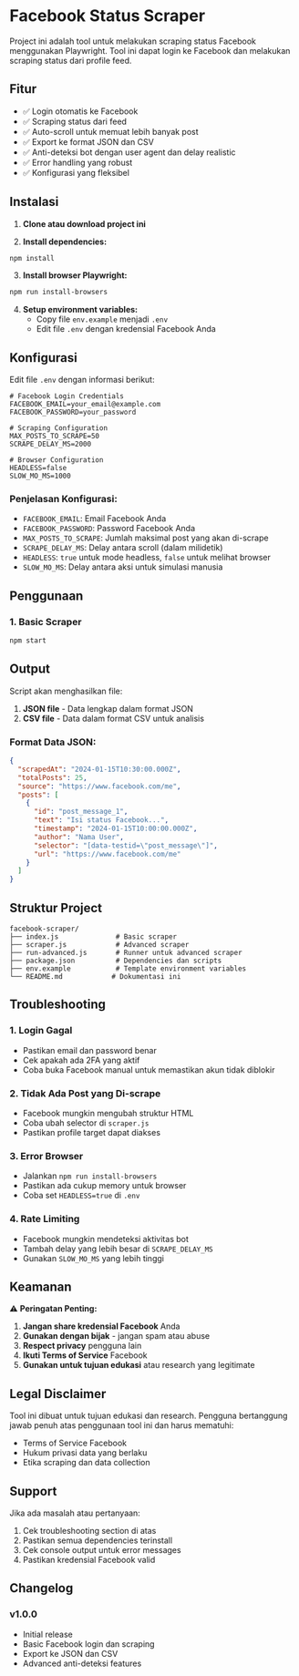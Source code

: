 # Facebook Status Scraper

Project ini adalah tool untuk melakukan scraping status Facebook menggunakan Playwright. Tool ini dapat login ke Facebook dan melakukan scraping status dari profile feed.

## Fitur

- ✅ Login otomatis ke Facebook
- ✅ Scraping status dari feed
- ✅ Auto-scroll untuk memuat lebih banyak post
- ✅ Export ke format JSON dan CSV
- ✅ Anti-deteksi bot dengan user agent dan delay realistic
- ✅ Error handling yang robust
- ✅ Konfigurasi yang fleksibel

## Instalasi

1. **Clone atau download project ini**

2. **Install dependencies:**
```bash
npm install
```

3. **Install browser Playwright:**
```bash
npm run install-browsers
```

4. **Setup environment variables:**
   - Copy file `env.example` menjadi `.env`
   - Edit file `.env` dengan kredensial Facebook Anda

## Konfigurasi

Edit file `.env` dengan informasi berikut:

```env
# Facebook Login Credentials
FACEBOOK_EMAIL=your_email@example.com
FACEBOOK_PASSWORD=your_password

# Scraping Configuration
MAX_POSTS_TO_SCRAPE=50
SCRAPE_DELAY_MS=2000

# Browser Configuration
HEADLESS=false
SLOW_MO_MS=1000
```

### Penjelasan Konfigurasi:

- `FACEBOOK_EMAIL`: Email Facebook Anda
- `FACEBOOK_PASSWORD`: Password Facebook Anda
- `MAX_POSTS_TO_SCRAPE`: Jumlah maksimal post yang akan di-scrape
- `SCRAPE_DELAY_MS`: Delay antara scroll (dalam milidetik)
- `HEADLESS`: `true` untuk mode headless, `false` untuk melihat browser
- `SLOW_MO_MS`: Delay antara aksi untuk simulasi manusia

## Penggunaan

### 1. Basic Scraper

```bash
npm start
```

## Output

Script akan menghasilkan file:

1. **JSON file** - Data lengkap dalam format JSON
2. **CSV file** - Data dalam format CSV untuk analisis

### Format Data JSON:

```json
{
  "scrapedAt": "2024-01-15T10:30:00.000Z",
  "totalPosts": 25,
  "source": "https://www.facebook.com/me",
  "posts": [
    {
      "id": "post_message_1",
      "text": "Isi status Facebook...",
      "timestamp": "2024-01-15T10:00:00.000Z",
      "author": "Nama User",
      "selector": "[data-testid=\"post_message\"]",
      "url": "https://www.facebook.com/me"
    }
  ]
}
```

## Struktur Project

```
facebook-scraper/
├── index.js              # Basic scraper
├── scraper.js            # Advanced scraper
├── run-advanced.js       # Runner untuk advanced scraper
├── package.json          # Dependencies dan scripts
├── env.example           # Template environment variables
└── README.md            # Dokumentasi ini
```

## Troubleshooting

### 1. Login Gagal
- Pastikan email dan password benar
- Cek apakah ada 2FA yang aktif
- Coba buka Facebook manual untuk memastikan akun tidak diblokir

### 2. Tidak Ada Post yang Di-scrape
- Facebook mungkin mengubah struktur HTML
- Coba ubah selector di `scraper.js`
- Pastikan profile target dapat diakses

### 3. Error Browser
- Jalankan `npm run install-browsers`
- Pastikan ada cukup memory untuk browser
- Coba set `HEADLESS=true` di `.env`

### 4. Rate Limiting
- Facebook mungkin mendeteksi aktivitas bot
- Tambah delay yang lebih besar di `SCRAPE_DELAY_MS`
- Gunakan `SLOW_MO_MS` yang lebih tinggi

## Keamanan

⚠️ **Peringatan Penting:**

1. **Jangan share kredensial Facebook** Anda
2. **Gunakan dengan bijak** - jangan spam atau abuse
3. **Respect privacy** pengguna lain
4. **Ikuti Terms of Service** Facebook
5. **Gunakan untuk tujuan edukasi** atau research yang legitimate

## Legal Disclaimer

Tool ini dibuat untuk tujuan edukasi dan research. Pengguna bertanggung jawab penuh atas penggunaan tool ini dan harus mematuhi:

- Terms of Service Facebook
- Hukum privasi data yang berlaku
- Etika scraping dan data collection

## Support

Jika ada masalah atau pertanyaan:

1. Cek troubleshooting section di atas
2. Pastikan semua dependencies terinstall
3. Cek console output untuk error messages
4. Pastikan kredensial Facebook valid

## Changelog

### v1.0.0
- Initial release
- Basic Facebook login dan scraping
- Export ke JSON dan CSV
- Advanced anti-deteksi features
